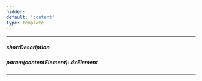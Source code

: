 ```yaml
---
hidden: 
default: 'content'
type: template
---
```

---
##### shortDescription

##### param(contentElement): dxElement

---
